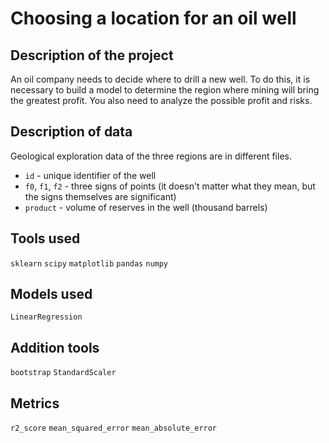 # Choosing a location for an oil well

## Description of the project

An oil company needs to decide where to drill a new well. To do this, it is necessary to build a model to determine the region where mining will bring the greatest profit. You also need to analyze the possible profit and risks.

## Description of data

Geological exploration data of the three regions are in different files.

- `id` - unique identifier of the well
- `f0`, `f1`, `f2` - three signs of points (it doesn't matter what they mean, but the signs themselves are significant)
- `product` - volume of reserves in the well (thousand barrels)


## Tools used

`sklearn` `scipy` `matplotlib` `pandas` `numpy`

## Models used

`LinearRegression`

## Addition tools

`bootstrap` `StandardScaler`

## Metrics

`r2_score` `mean_squared_error` `mean_absolute_error`
